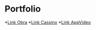# Portfolio
*[Link Obra](BD/Obras/)
*[Link Cassino](DesenvolvimentoDeSistema/CassinoJokers/)
*[Link AppVideo](DevApp/AppVideo/)

